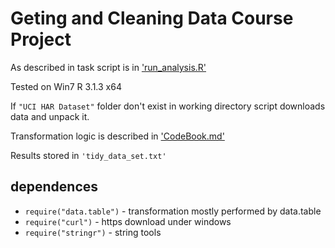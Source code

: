 # Geting and Cleaning Data Course Project

As described in task script is in ['run_analysis.R'](run_analysis.R)

Tested on Win7 R 3.1.3 x64

If `"UCI HAR Dataset"` folder don't  exist in working directory script downloads data and unpack it.

Transformation logic is described in ['CodeBook.md'](CodeBook.md)

Results stored in `'tidy_data_set.txt'`


## dependences 
* `require("data.table")` - transformation mostly performed by data.table     
* `require("curl")` - https download under windows
* `require("stringr")` - string tools

